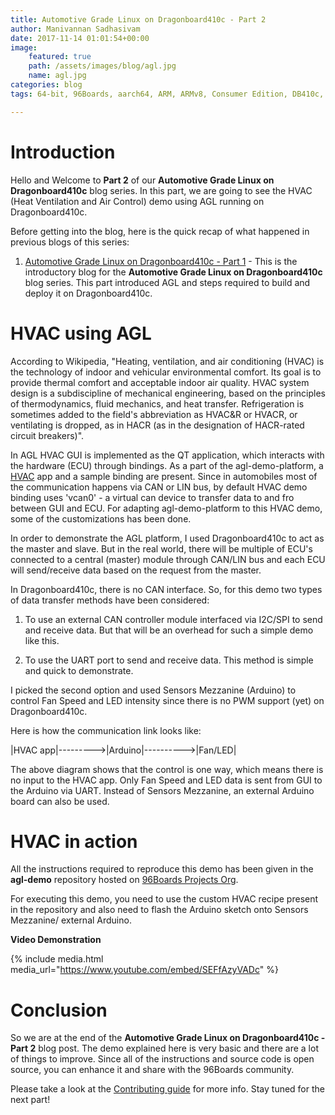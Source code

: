 ```yaml
---
title: Automotive Grade Linux on Dragonboard410c - Part 2
author: Manivannan Sadhasivam
date: 2017-11-14 01:01:54+00:00
image:
    featured: true
    path: /assets/images/blog/agl.jpg
    name: agl.jpg
categories: blog
tags: 64-bit, 96Boards, aarch64, ARM, ARMv8, Consumer Edition, DB410c, dragonboard410c, Linaro, Linux, AGL, Automotive

---
```


# **Introduction**

Hello and Welcome to **Part 2** of our **Automotive Grade Linux on Dragonboard410c**
blog series. In this part, we are going to see the HVAC (Heat Ventilation and Air
Control) demo using AGL running on Dragonboard410c.

Before getting into the blog, here is the quick recap of what happened in
previous blogs of this series:

1. [Automotive Grade Linux on Dragonboard410c - Part 1](https://www.96boards.org/blog/agl-on-dragonboard410c-part1/) - This
is the introductory blog for the **Automotive Grade Linux on Dragonboard410c**
blog series. This part introduced AGL and steps required to build and deploy
it on Dragonboard410c.

# **HVAC using AGL**

According to Wikipedia, "Heating, ventilation, and air conditioning (HVAC) is
the technology of indoor and vehicular environmental comfort. Its goal is to
provide thermal comfort and acceptable indoor air quality. HVAC system design
is a subdiscipline of mechanical engineering, based on the principles of
thermodynamics, fluid mechanics, and heat transfer. Refrigeration is sometimes
added to the field's abbreviation as HVAC&R or HVACR, or ventilating is dropped,
as in HACR (as in the designation of HACR-rated circuit breakers)".

In AGL HVAC GUI is implemented as the QT application, which interacts with the
hardware (ECU) through bindings. As a part of the agl-demo-platform, a [HVAC](https://gerrit.automotivelinux.org/gerrit/gitweb?p=apps/hvac.git)
app and a sample binding are present. Since in automobiles most of the
communication happens via CAN or LIN bus, by default HVAC demo binding uses
'vcan0' - a virtual can device to transfer data to and fro between GUI and ECU.
For adapting agl-demo-platform to this HVAC demo, some of the customizations
has been done.

In order to demonstrate the AGL platform, I used Dragonboard410c to act as the
master and slave. But in the real world, there will be multiple of ECU's connected
to a central (master) module through CAN/LIN bus and each ECU will send/receive
data based on the request from the master.

In Dragonboard410c, there is no CAN interface. So, for this demo two types of
data transfer methods have been considered:

1. To use an external CAN controller module interfaced via I2C/SPI to send and
receive data. But that will be an overhead for such a simple demo like this.

2. To use the UART port to send and receive data. This method is simple and
quick to demonstrate.

I picked the second option and used Sensors Mezzanine (Arduino) to control
Fan Speed and LED intensity since there is no PWM support (yet) on
Dragonboard410c.

Here is how the communication link looks like:

|HVAC app|--------->|Arduino|---------->|Fan/LED|

The above diagram shows that the control is one way, which means there is no
input to the HVAC app. Only Fan Speed and LED data is sent from GUI to the
Arduino via UART. Instead of Sensors Mezzanine, an external Arduino board can
also be used.

# **HVAC in action**

All the instructions required to reproduce this demo has been given in the
**agl-demo** repository hosted on
[96Boards Projects Org](https://github.com/96boards-projects/agl-demo).

For executing this demo, you need to use the custom HVAC recipe present in
the repository and also need to flash the Arduino sketch onto Sensors Mezzanine/
external Arduino.

**Video Demonstration**

{% include media.html media_url="https://www.youtube.com/embed/SEFfAzyVADc" %}

# Conclusion

So we are at the end of the **Automotive Grade Linux on Dragonboard410c - Part 2**
blog post. The demo explained here is very basic and there are a lot of things to
improve. Since all of the instructions and source code is open source, you can
enhance it and share with the 96Boards community.

Please take a look at the [Contributing guide](https://github.com/96boards-projects/staging/blob/master/CONTRIBUTE.md)
for more info. Stay tuned for the next part! 
